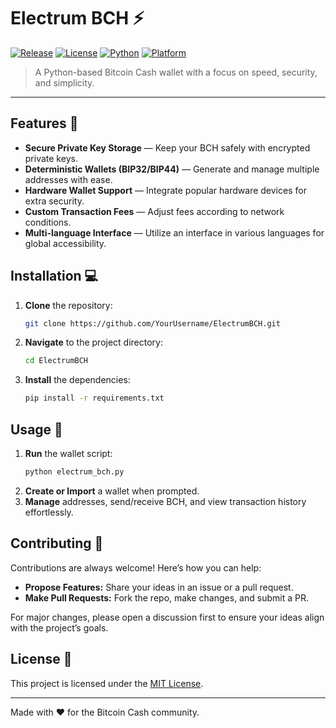# Electrum BCH :zap:

[![Release](https://img.shields.io/github/v/release/saimanelo/electrum-bch?style=flat-square)](https://github.com/saimanelo/electrum-bch/releases/tag/v1.3.4)
[![License](https://img.shields.io/github/license/saimanelo/electrum-bch?style=flat-square)](https://github.com/saimanelo/electrum-bch/blob/main/LICENCE)
[![Python](https://img.shields.io/badge/Python-3.7%2B-blue.svg?style=flat-square)](https://www.python.org/)
[![Platform](https://img.shields.io/badge/Platform-Windows%20%7C%20macOS%20%7C%20Linux-orange.svg?style=flat-square)](https://github.com/saimanelo/electrum-bch/releases/tag/v1.3.4)

> A Python-based Bitcoin Cash wallet with a focus on speed, security, and simplicity.

---

## Features :star2:

- **Secure Private Key Storage** — Keep your BCH safely with encrypted private keys.
- **Deterministic Wallets (BIP32/BIP44)** — Generate and manage multiple addresses with ease.
- **Hardware Wallet Support** — Integrate popular hardware devices for extra security.
- **Custom Transaction Fees** — Adjust fees according to network conditions.
- **Multi-language Interface** — Utilize an interface in various languages for global accessibility.

## Installation :computer:

1. **Clone** the repository:
    ```bash
    git clone https://github.com/YourUsername/ElectrumBCH.git
    ```
2. **Navigate** to the project directory:
    ```bash
    cd ElectrumBCH
    ```
3. **Install** the dependencies:
    ```bash
    pip install -r requirements.txt
    ```

## Usage :rocket:

1. **Run** the wallet script:
    ```bash
    python electrum_bch.py
    ```
2. **Create or Import** a wallet when prompted.
3. **Manage** addresses, send/receive BCH, and view transaction history effortlessly.

## Contributing :handshake:

Contributions are always welcome! Here’s how you can help:
- **Propose Features:** Share your ideas in an issue or a pull request.
- **Make Pull Requests:** Fork the repo, make changes, and submit a PR.

For major changes, please open a discussion first to ensure your ideas align with the project’s goals.

## License :scroll:

This project is licensed under the [MIT License](LICENSE).

---

Made with :heart: for the Bitcoin Cash community.
